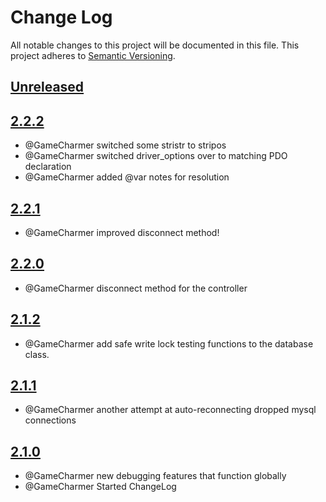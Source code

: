 # Change Log
All notable changes to this project will be documented in this file.
This project adheres to [Semantic Versioning](http://semver.org/).

## [Unreleased](https://gitlab.konghack.com/GCWorld/Database)



## [2.2.2](https://gitlab.konghack.com/GCWorld/Database/compare/2.2.1...2.2.2)
 - @GameCharmer switched some stristr to stripos
 - @GameCharmer switched driver_options over to matching PDO declaration
 - @GameCharmer added @var notes for resolution


## [2.2.1](https://gitlab.konghack.com/GCWorld/Database/compare/2.2.0...2.2.1)
 - @GameCharmer improved disconnect method!


## [2.2.0](https://gitlab.konghack.com/GCWorld/Database/compare/2.1.2...2.2.0)
 - @GameCharmer disconnect method for the controller


## [2.1.2](https://gitlab.konghack.com/GCWorld/Database/compare/2.1.1...2.1.2)
 - @GameCharmer add safe write lock testing functions to the database class.


## [2.1.1](https://gitlab.konghack.com/GCWorld/Database/compare/2.1.0...2.1.1)
 - @GameCharmer another attempt at auto-reconnecting dropped mysql connections


## [2.1.0](https://gitlab.konghack.com/GCWorld/Database/compare/2.0.3...2.1.0)
 - @GameCharmer new debugging features that function globally
 - @GameCharmer Started ChangeLog

